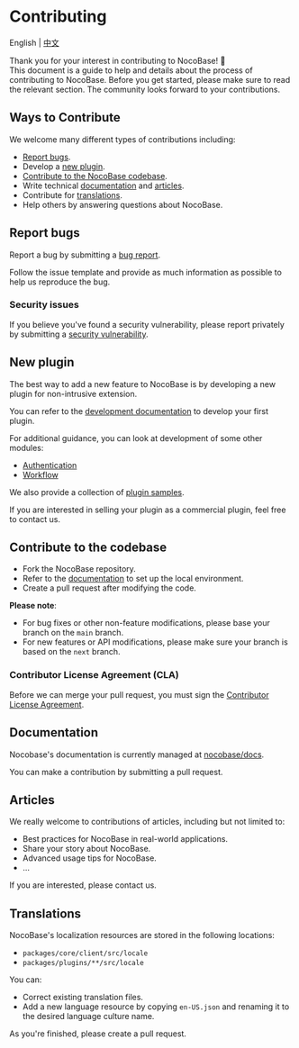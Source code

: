 # Contributing

English | [中文](./CONTRIBUTING.zh-CN.md)

Thank you for your interest in contributing to NocoBase! 💖   
This document is a guide to help and details about the process of contributing to NocoBase. Before you get started, please make sure to read the relevant section. The community looks forward to your contributions.

## Ways to Contribute

We welcome many different types of contributions including:

- [Report bugs](#report-bugs).
- Develop a [new plugin](#new-plugin).
- [Contribute to the NocoBase codebase](#contribute-to-the-codebase).
- Write technical [documentation](#documentation) and [articles](#articles).
- Contribute for [translations](#translations).
- Help others by answering questions about NocoBase.

## Report bugs

Report a bug by submitting a [bug report](https://github.com/nocobase/nocobase/issues/new?template=bug_report.md).

Follow the issue template and provide as much information as possible to help us reproduce the bug.

### Security issues

If you believe you've found a security vulnerability, please report privately by submitting a [security vulnerability](https://github.com/nocobase/nocobase/security/advisories/new).

## New plugin

The best way to add a new feature to NocoBase is by developing a new plugin for non-intrusive extension.

You can refer to the [development documentation](https://docs.nocobase.com/development/) to develop your first plugin.

For additional guidance, you can look at development of some other modules:

- [Authentication](https://docs.nocobase.com/handbook/auth/dev/guide)
- [Workflow](https://docs.nocobase.com/handbook/workflow/development)

We also provide a collection of [plugin samples](https://docs.nocobase.com/plugin-samples).

If you are interested in selling your plugin as a commercial plugin, feel free to contact us. 

## Contribute to the codebase

- Fork the NocoBase repository.
- Refer to the [documentation](https://docs.nocobase.com/welcome/getting-started/installation/git-clone) to set up the local environment.
- Create a pull request after modifying the code.

**Please note**:    
- For bug fixes or other non-feature modifications, please base your branch on the `main` branch.   
- For new features or API modifications, please make sure your branch is based on the `next` branch.

### Contributor License Agreement (CLA)

Before we can merge your pull request, you must sign the [Contributor License Agreement](https://cla-assistant.io/nocobase/nocobase).

## Documentation

Nocobase's documentation is currently managed at [nocobase/docs](https://github.com/nocobase/docs).

You can make a contribution by submitting a pull request.

## Articles

We really welcome to contributions of articles, including but not limited to:

- Best practices for NocoBase in real-world applications.
- Share your story about NocoBase.
- Advanced usage tips for NocoBase.
- ...

If you are interested, please contact us.

## Translations

NocoBase's localization resources are stored in the following locations:

- `packages/core/client/src/locale`
- `packages/plugins/**/src/locale`

You can:
- Correct existing translation files.
- Add a new language resource by copying `en-US.json` and renaming it to the desired language culture name.

As you're finished, please create a pull request.
